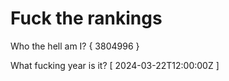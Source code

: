 # Fuck the rankings

Who the hell am I?
{ 3804996 }

What fucking year is it?
[ 2024-03-22T12:00:00Z ]
